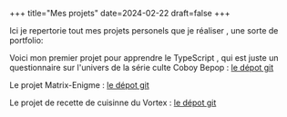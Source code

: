 +++
title="Mes projets"
date=2024-02-22
draft=false
+++

Ici je repertorie tout mes projets personels que je réaliser , une sorte de portfolio:

Voici mon premier projet pour apprendre le TypeScript , qui est juste un questionnaire sur l'univers de la série culte Coboy Bepop : [le dépot git](https://github.com/LeCodeEtMoi/CoboyBepopQuiz)

Le projet Matrix-Enigme : [le dépot git](https://github.com/LeCodeEtMoi/Matrix-Enigme)

Le projet de recette de cuisinne du Vortex : [le dépot git](https://github.com/LeCodeEtMoi/VortexRecettes?tab=readme-ov-file)